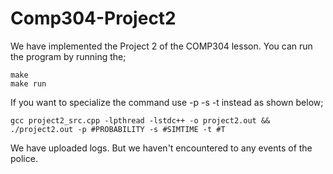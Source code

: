 # Comp304-Project2
We have implemented the Project 2 of the COMP304 lesson.
You can run the program by running the;
```
make
make run
```
If you want to specialize the command use -p -s -t instead as shown below;

```
gcc project2_src.cpp -lpthread -lstdc++ -o project2.out && ./project2.out -p #PROBABILITY -s #SIMTIME -t #T
```
We have uploaded logs. But we haven't encountered to any events of the police. 
